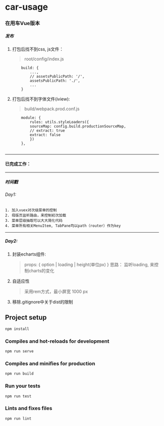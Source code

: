 # car-usage

### 在用车Vue版本

##### 发布
1. 打包后找不到css, js文件：

    >   root/config/index.js
    
    ```
        build: {
            ...,
            // assetsPublicPath: '/',
            assetsPublicPath: './',
            ...
        }
    ```
    
2. 打包后找不到字体文件(iview):

    >   build/webpack.prod.conf.js

    ```
        module: {
            rules: utils.styleLoaders({
            sourceMap: config.build.productionSourceMap,
            // extract: true
            extract: false
            })
        },
        
    ```

---


#### 已完成工作：

---


##### 时间戳

###### Day1:
    1. 加入vuex对次级菜单的控制
    2. 母版页监听路由，来控制初次加载
    3. 菜单层级抽取可以大大简化代码
    4. 菜单所有相关MenuItem, TabPane均以path（router）作为key

---

##### Day2:
1. 封装echarts组件:

    >   props: { option | loading | height(单位px) }
    >   思路： 监听loading, 来控制charts的变化

2. 自适应性

    >   采用rem方式，最小屏宽 1000 px

3. 移除.gitignore中关于dist的限制



## Project setup
```
npm install
```

### Compiles and hot-reloads for development
```
npm run serve
```

### Compiles and minifies for production
```
npm run build
```

### Run your tests
```
npm run test
```

### Lints and fixes files
```
npm run lint
```
